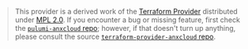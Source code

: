 > This provider is a derived work of the [Terraform Provider](https://github.com/terraform-providers/terraform-provider-anxcloud)
> distributed under [MPL 2.0](https://www.mozilla.org/en-US/MPL/2.0/). If you encounter a bug or missing feature,
> first check the [`pulumi-anxcloud` repo](/issues); however, if that doesn't turn up anything,
> please consult the source [`terraform-provider-anxcloud` repo](https://github.com/terraform-providers/terraform-provider-anxcloud/issues).
